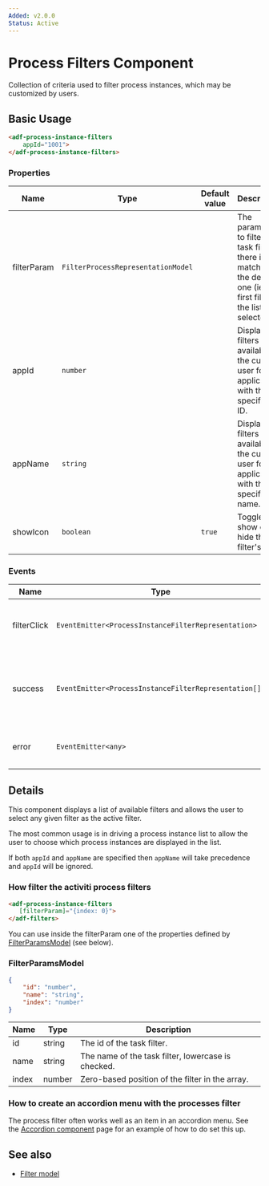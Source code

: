 ```yaml
---
Added: v2.0.0
Status: Active
---
```

# Process Filters Component

Collection of criteria used to filter process instances, which may be customized by users.

## Basic Usage

```html
<adf-process-instance-filters
    appId="1001">
</adf-process-instance-filters>
```

### Properties

| Name | Type | Default value | Description |
| ---- | ---- | ------------- | ----------- |
| filterParam | `FilterProcessRepresentationModel` |  | The parameters to filter the task filter. If there is no match then the default one (ie, the first filter in the list) is selected. |
| appId | `number` |  | Display filters available to the current user for the application with the specified ID.  |
| appName | `string` |  | Display filters available to the current user for the application with the specified name.  |
| showIcon | `boolean` | `true` | Toggle to show or hide the filter's icon.  |

### Events

| Name | Type | Description |
| ---- | ---- | ----------- |
| filterClick | `EventEmitter<ProcessInstanceFilterRepresentation>` | Emitted when the user selects a filter from the list. |
| success | `EventEmitter<ProcessInstanceFilterRepresentation[]>` | Emitted when the list of filters has been successfully loaded from the server. |
| error | `EventEmitter<any>` | Emitted when an error occurs. |

## Details

This component displays a list of available filters and allows the user to select any given
filter as the active filter.

The most common usage is in driving a process instance list to allow the user to choose which
process instances are displayed in the list.

If both `appId` and `appName` are specified then `appName` will take precedence and `appId` will be ignored.

### How filter the activiti process filters

```html
<adf-process-instance-filters 
   [filterParam]="{index: 0}">
</adf-filters>
```

You can use inside the filterParam one of the properties defined by [FilterParamsModel](#filterparamsmodel) (see below).

### FilterParamsModel

```json
{
    "id": "number",
    "name": "string",
    "index": "number"
}
```

| Name | Type | Description |
| ---- | ---- | ----------- |
| id | string | The id of the task filter. |
| name | string | The name of the task filter, lowercase is checked. |
| index | number | Zero-based position of the filter in the array. |

### How to create an accordion menu with the processes filter

The process filter often works well as an item in an accordion menu. See the [Accordion component](../core/accordion.component.md)
page for an example of how to do set this up.

## See also

-   [Filter model](../filter.model.md)
